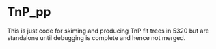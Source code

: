 # TnP_pp

This is just code for skiming and producing TnP fit trees in 5320 but are standalone until debugging is complete and hence not merged.

